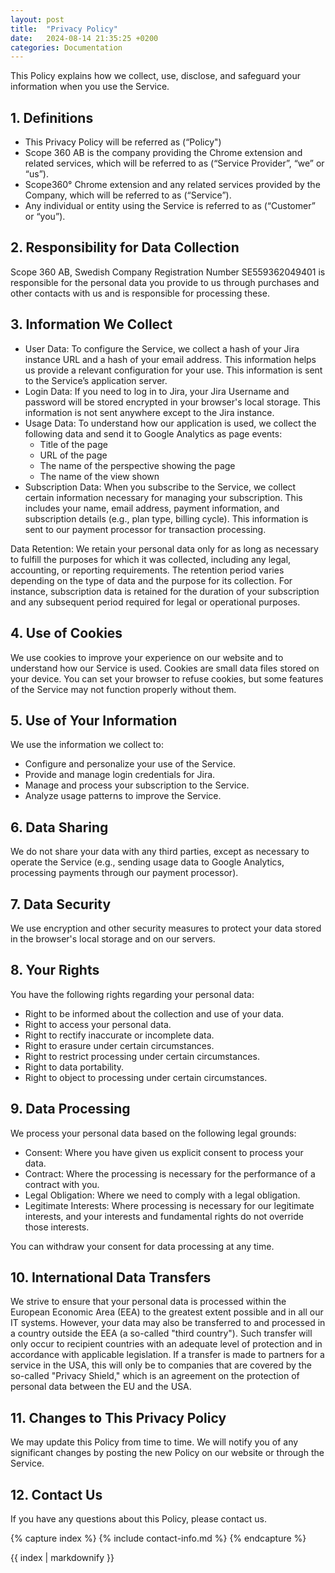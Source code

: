 ```yaml
---
layout: post
title:  "Privacy Policy"
date:   2024-08-14 21:35:25 +0200
categories: Documentation
---
```

This Policy explains how we collect, use, disclose, and safeguard your information when you use the Service.

## 1. Definitions

* This Privacy Policy will be referred as (“Policy")
* Scope 360 AB is the company providing the Chrome extension and related services, which will be referred to as (“Service Provider”, “we” or “us”).
* Scope360° Chrome extension and any related services provided by the Company, which will be referred to as (“Service”).
* Any individual or entity using the Service is referred to as (“Customer” or “you”).

## 2. Responsibility for Data Collection 

Scope 360 AB, Swedish Company Registration Number SE559362049401 is responsible for the personal data you provide to us through purchases and other contacts with us and is responsible for processing these.

## 3. Information We Collect

* User Data: To configure the Service, we collect a hash of your Jira instance URL and a hash of your email address. This information helps us provide a relevant configuration for your use. This information is sent to the Service’s application server.
* Login Data: If you need to log in to Jira, your Jira Username and password will be stored encrypted in your browser's local storage. This information is not sent anywhere except to the Jira instance.
* Usage Data: To understand how our application is used, we collect the following data and send it to Google Analytics as page events:
    * Title of the page
    * URL of the page
    * The name of the perspective showing the page
    * The name of the view shown
* Subscription Data: When you subscribe to the Service, we collect certain information necessary for managing your subscription. This includes your name, email address, payment information, and subscription details (e.g., plan type, billing cycle). This information is sent to our payment processor for transaction processing.

Data Retention: We retain your personal data only for as long as necessary to fulfill the purposes for which it was collected, including any legal, accounting, or reporting requirements. The retention period varies depending on the type of data and the purpose for its collection. For instance, subscription data is retained for the duration of your subscription and any subsequent period required for legal or operational purposes.

## 4. Use of Cookies

We use cookies to improve your experience on our website and to understand how our Service is used. Cookies are small data files stored on your device. You can set your browser to refuse cookies, but some features of the Service may not function properly without them.

## 5. Use of Your Information

We use the information we collect to:

* Configure and personalize your use of the Service.
* Provide and manage login credentials for Jira.
* Manage and process your subscription to the Service.
* Analyze usage patterns to improve the Service.

## 6. Data Sharing

We do not share your data with any third parties, except as necessary to operate the Service (e.g., sending usage data to Google Analytics, processing payments through our payment processor).

## 7. Data Security

We use encryption and other security measures to protect your data stored in the browser's local storage and on our servers.

## 8. Your Rights

You have the following rights regarding your personal data:

* Right to be informed about the collection and use of your data.
* Right to access your personal data.
* Right to rectify inaccurate or incomplete data.
* Right to erasure under certain circumstances.
* Right to restrict processing under certain circumstances.
* Right to data portability.
* Right to object to processing under certain circumstances.

## 9. Data Processing

We process your personal data based on the following legal grounds:

* Consent: Where you have given us explicit consent to process your data.
* Contract: Where the processing is necessary for the performance of a contract with you.
* Legal Obligation: Where we need to comply with a legal obligation.
* Legitimate Interests: Where processing is necessary for our legitimate interests, and your interests and fundamental rights do not override those interests.

You can withdraw your consent for data processing at any time.

## 10. International Data Transfers 

We strive to ensure that your personal data is processed within the European Economic Area (EEA) to the greatest extent possible and in all our IT systems. However, your data may also be transferred to and processed in a country outside the EEA (a so-called "third country"). Such transfer will only occur to recipient countries with an adequate level of protection and in accordance with applicable legislation. If a transfer is made to partners for a service in the USA, this will only be to companies that are covered by the so-called "Privacy Shield," which is an agreement on the protection of personal data between the EU and the USA.

## 11. Changes to This Privacy Policy

We may update this Policy from time to time. We will notify you of any significant changes by posting the new Policy on our website or through the Service.

## 12. Contact Us

If you have any questions about this Policy, please contact us.

{% capture index %}
{% include contact-info.md %}
{% endcapture %}

{{ index | markdownify }}

